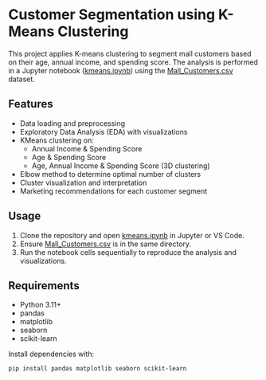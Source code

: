 # Customer Segmentation using K-Means Clustering
This project applies K-means clustering to segment mall customers based on their age, annual income, and spending score. The analysis is performed in a Jupyter notebook ([kmeans.ipynb](kmeans.ipynb)) using the [Mall_Customers.csv](Mall_Customers.csv) dataset.

## Features

- Data loading and preprocessing
- Exploratory Data Analysis (EDA) with visualizations
- KMeans clustering on:
  - Annual Income & Spending Score
  - Age & Spending Score
  - Age, Annual Income & Spending Score (3D clustering)
- Elbow method to determine optimal number of clusters
- Cluster visualization and interpretation
- Marketing recommendations for each customer segment

## Usage

1. Clone the repository and open [kmeans.ipynb](kmeans.ipynb) in Jupyter or VS Code.
2. Ensure [Mall_Customers.csv](Mall_Customers.csv) is in the same directory.
3. Run the notebook cells sequentially to reproduce the analysis and visualizations.

## Requirements

- Python 3.11+
- pandas
- matplotlib
- seaborn
- scikit-learn

Install dependencies with:

```sh
pip install pandas matplotlib seaborn scikit-learn
```



